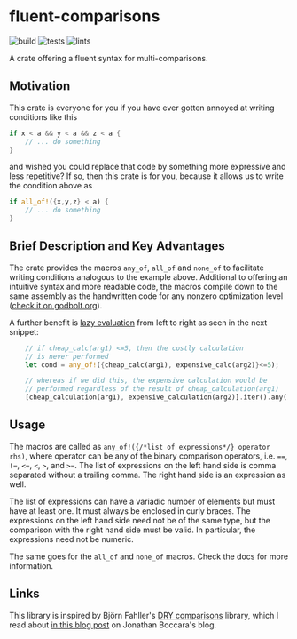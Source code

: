 # fluent-comparisons
![build](https://github.com/geo-ant/fluent-comparisons/workflows/build/badge.svg?branch=main)
![tests](https://github.com/geo-ant/fluent-comparisons/workflows/tests/badge.svg?branch=main)
![lints](https://github.com/geo-ant/fluent-comparisons/workflows/lints/badge.svg?branch=main)

A crate offering a fluent syntax for multi-comparisons.

## Motivation

This crate is everyone for you if you have ever gotten annoyed at writing conditions like this

```rust
if x < a && y < a && z < a {
    // ... do something
}
``` 
and wished you could replace that code by something more expressive and less repetitive? If so, then this crate is for you, because it allows us to write the condition above as
```rust
if all_of!({x,y,z} < a) {
    // ... do something
}
``` 

## Brief Description and Key Advantages

The crate provides the macros `any_of`, `all_of` and `none_of` to facilitate writing conditions analogous to the example above. Additional to offering an intuitive syntax and more readable code, the macros compile down to the same assembly as the handwritten code for any nonzero optimization level ([check it on godbolt.org](https://godbolt.org/z/zTfTq6va5)).

A further benefit is [lazy evaluation](https://doc.rust-lang.org/reference/expressions/operator-expr.html#lazy-boolean-operators) from left to right as seen in the next snippet:

```rust
    // if cheap_calc(arg1) <=5, then the costly calculation
    // is never performed
    let cond = any_of!({cheap_calc(arg1), expensive_calc(arg2)}<=5);

    // whereas if we did this, the expensive calculation would be
    // performed regardless of the result of cheap_calculation(arg1)
    [cheap_calculation(arg1), expensive_calculation(arg2)].iter().any(|val|val<=5)
```

## Usage

The macros are called as `any_of!({/*list of expressions*/} operator rhs)`, where operator can be any of the binary comparison operators, i.e. `==`, `!=`, `<=`, `<`, `>`, and `>=`. The list of expressions on the left hand side is comma separated without a trailing comma. The right hand side is an expression as well.

The list of expressions can have a variadic number of elements but must have at least one. It must always be enclosed in curly braces. The expressions on the left hand side need not be of the same type, but the comparison with the right hand side must be valid. In particular, the expressions need not be numeric. 

The same goes for the `all_of` and `none_of` macros. Check the docs for more information.

## Links

This library is inspired by Björn Fahller's [DRY comparisons](https://github.com/rollbear/dry-comparisons) library, which I read about [in this blog post](https://www.fluentcpp.com/2020/01/03/dry-comparisons-a-c-library-to-shorten-redundant-if-statements/) on Jonathan Boccara's blog.